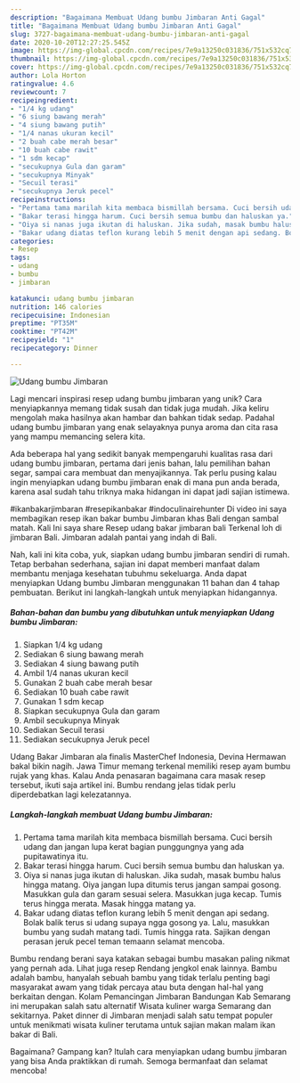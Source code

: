 ```yaml
---
description: "Bagaimana Membuat Udang bumbu Jimbaran Anti Gagal"
title: "Bagaimana Membuat Udang bumbu Jimbaran Anti Gagal"
slug: 3727-bagaimana-membuat-udang-bumbu-jimbaran-anti-gagal
date: 2020-10-20T12:27:25.545Z
image: https://img-global.cpcdn.com/recipes/7e9a13250c031836/751x532cq70/udang-bumbu-jimbaran-foto-resep-utama.jpg
thumbnail: https://img-global.cpcdn.com/recipes/7e9a13250c031836/751x532cq70/udang-bumbu-jimbaran-foto-resep-utama.jpg
cover: https://img-global.cpcdn.com/recipes/7e9a13250c031836/751x532cq70/udang-bumbu-jimbaran-foto-resep-utama.jpg
author: Lola Horton
ratingvalue: 4.6
reviewcount: 7
recipeingredient:
- "1/4 kg udang"
- "6 siung bawang merah"
- "4 siung bawang putih"
- "1/4 nanas ukuran kecil"
- "2 buah cabe merah besar"
- "10 buah cabe rawit"
- "1 sdm kecap"
- "secukupnya Gula dan garam"
- "secukupnya Minyak"
- "Secuil terasi"
- "secukupnya Jeruk pecel"
recipeinstructions:
- "Pertama tama marilah kita membaca bismillah bersama. Cuci bersih udang dan jangan lupa kerat bagian punggungnya yang ada pupitawatinya itu."
- "Bakar terasi hingga harum. Cuci bersih semua bumbu dan haluskan ya."
- "Oiya si nanas juga ikutan di haluskan. Jika sudah, masak bumbu halus hingga matang. Oiya jangan lupa ditumis terus jangan sampai gosong. Masukkan gula dan garam sesuai selera. Masukkan juga kecap. Tumis terus hingga merata. Masak hingga matang ya."
- "Bakar udang diatas teflon kurang lebih 5 menit dengan api sedang. Bolak balik terus si udang supaya ngga gosong ya. Lalu, masukkan bumbu yang sudah matang tadi. Tumis hingga rata. Sajikan dengan perasan jeruk pecel teman temaann selamat mencoba."
categories:
- Resep
tags:
- udang
- bumbu
- jimbaran

katakunci: udang bumbu jimbaran 
nutrition: 146 calories
recipecuisine: Indonesian
preptime: "PT35M"
cooktime: "PT42M"
recipeyield: "1"
recipecategory: Dinner

---
```



![Udang bumbu Jimbaran](https://img-global.cpcdn.com/recipes/7e9a13250c031836/751x532cq70/udang-bumbu-jimbaran-foto-resep-utama.jpg)

Lagi mencari inspirasi resep udang bumbu jimbaran yang unik? Cara menyiapkannya memang tidak susah dan tidak juga mudah. Jika keliru mengolah maka hasilnya akan hambar dan bahkan tidak sedap. Padahal udang bumbu jimbaran yang enak selayaknya punya aroma dan cita rasa yang mampu memancing selera kita.

Ada beberapa hal yang sedikit banyak mempengaruhi kualitas rasa dari udang bumbu jimbaran, pertama dari jenis bahan, lalu pemilihan bahan segar, sampai cara membuat dan menyajikannya. Tak perlu pusing kalau ingin menyiapkan udang bumbu jimbaran enak di mana pun anda berada, karena asal sudah tahu triknya maka hidangan ini dapat jadi sajian istimewa.

#ikanbakarjimbaran #resepikanbakar #indoculinairehunter Di video ini saya membagikan resep ikan bakar bumbu Jimbaran khas Bali dengan sambal matah. Kali Ini saya share Resep udang bakar jimbaran bali Terkenal loh di jimbaran Bali. Jimbaran adalah pantai yang indah di Bali.


Nah, kali ini kita coba, yuk, siapkan udang bumbu jimbaran sendiri di rumah. Tetap berbahan sederhana, sajian ini dapat memberi manfaat dalam membantu menjaga kesehatan tubuhmu sekeluarga. Anda dapat menyiapkan Udang bumbu Jimbaran menggunakan 11 bahan dan 4 tahap pembuatan. Berikut ini langkah-langkah untuk menyiapkan hidangannya.

<!--inarticleads1-->

##### Bahan-bahan dan bumbu yang dibutuhkan untuk menyiapkan Udang bumbu Jimbaran:

1. Siapkan 1/4 kg udang
1. Sediakan 6 siung bawang merah
1. Sediakan 4 siung bawang putih
1. Ambil 1/4 nanas ukuran kecil
1. Gunakan 2 buah cabe merah besar
1. Sediakan 10 buah cabe rawit
1. Gunakan 1 sdm kecap
1. Siapkan secukupnya Gula dan garam
1. Ambil secukupnya Minyak
1. Sediakan Secuil terasi
1. Sediakan secukupnya Jeruk pecel


Udang Bakar Jimbaran ala finalis MasterChef Indonesia, Devina Hermawan bakal bikin nagih. Jawa Timur memang terkenal memiliki resep ayam bumbu rujak yang khas. Kalau Anda penasaran bagaimana cara masak resep tersebut, ikuti saja artikel ini. Bumbu rendang jelas tidak perlu diperdebatkan lagi kelezatannya. 

<!--inarticleads2-->

##### Langkah-langkah membuat Udang bumbu Jimbaran:

1. Pertama tama marilah kita membaca bismillah bersama. Cuci bersih udang dan jangan lupa kerat bagian punggungnya yang ada pupitawatinya itu.
1. Bakar terasi hingga harum. Cuci bersih semua bumbu dan haluskan ya.
1. Oiya si nanas juga ikutan di haluskan. Jika sudah, masak bumbu halus hingga matang. Oiya jangan lupa ditumis terus jangan sampai gosong. Masukkan gula dan garam sesuai selera. Masukkan juga kecap. Tumis terus hingga merata. Masak hingga matang ya.
1. Bakar udang diatas teflon kurang lebih 5 menit dengan api sedang. Bolak balik terus si udang supaya ngga gosong ya. Lalu, masukkan bumbu yang sudah matang tadi. Tumis hingga rata. Sajikan dengan perasan jeruk pecel teman temaann selamat mencoba.


Bumbu rendang berani saya katakan sebagai bumbu masakan paling nikmat yang pernah ada. Lihat juga resep Rendang jengkol enak lainnya. Bambu adalah bambu, hanyalah sebuah bambu yang tidak terlalu penting bagi masyarakat awam yang tidak percaya atau buta dengan hal-hal yang berkaitan dengan. Kolam Pemancingan Jimbaran Bandungan Kab Semarang ini merupakan salah satu alternatif Wisata kuliner warga Semarang dan sekitarnya. Paket dinner di Jimbaran menjadi salah satu tempat populer untuk menikmati wisata kuliner terutama untuk sajian makan malam ikan bakar di Bali. 

Bagaimana? Gampang kan? Itulah cara menyiapkan udang bumbu jimbaran yang bisa Anda praktikkan di rumah. Semoga bermanfaat dan selamat mencoba!
